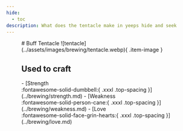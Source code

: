 ```yaml
---
hide:
  - toc
description: What does the tentacle make in yeeps hide and seek
---
```

<figure markdown="1">
# Buff Tentacle
![tentacle](../assets/images/brewing/tentacle.webp){ .item-image }

## Used to craft

<div class="grid cards" markdown>
- [Strength <br />:fontawesome-solid-dumbbell:{ .xxxl .top-spacing }](../brewing/strength.md)
- [Weakness <br />:fontawesome-solid-person-cane:{ .xxxl .top-spacing }](../brewing/weakness.md)
- [Love <br />:fontawesome-solid-face-grin-hearts:{ .xxxl .top-spacing }](../brewing/love.md)
</div>
</figure>